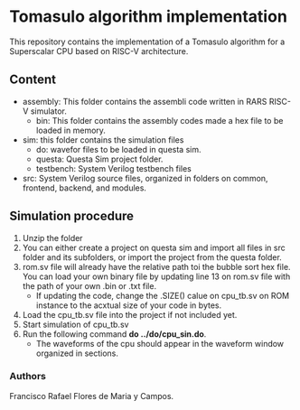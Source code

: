 # Tomasulo algorithm implementation

This repository contains the implementation of a Tomasulo algorithm for a Superscalar CPU based on RISC-V architecture.

## Content
- assembly: This folder contains the assembli code written in RARS RISC-V simulator.
    - bin: This folder contains the assembly codes made a hex file to be loaded in memory.
- sim: this folder contains the simulation files
    - do: wavefor files to be loaded in questa sim.
    - questa: Questa Sim project folder.
    - testbench: System Verilog testbench files
- src: System Verilog source files, organized in folders on common, frontend, backend, and modules.

## Simulation procedure
1. Unzip the folder
2. You can either create a project on questa sim and import all files in src folder and its subfolders, or import the project from the questa folder.
3. rom.sv file will already have the relative path toi the bubble sort hex file. You can load your own binary file by updating line 13 on rom.sv file with the path of your own .bin or .txt file.
    - If updating the code, change the .SIZE() calue on cpu_tb.sv on ROM instance to the acxtual size of your code in bytes. 
4. Load the cpu_tb.sv file into the project if not included yet.
5. Start simulation of cpu_tb.sv
6. Run the following command <b>do ../do/cpu_sin.do</b>.
    - The waveforms of the cpu should appear in the waveform window organized in sections.

### Authors
Francisco Rafael Flores de Maria y Campos.

